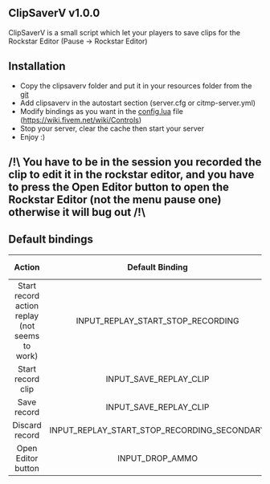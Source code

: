## ClipSaverV v1.0.0

ClipSaverV is a small script which let your players to save clips for the Rockstar Editor (Pause -> Rockstar Editor)

## Installation
* Copy the clipsaverv folder and put it in your resources folder from the [git](https://github.com/Kyominii/ClipSaverV/)
* Add clipsaverv in the autostart section (server.cfg or citmp-server.yml)
* Modify bindings as you want in the [config.lua](https://github.com/Kyominii/ClipSaverV/blob/master/clipsaverv/config.lua) file (https://wiki.fivem.net/wiki/Controls)
* Stop your server, clear the cache then start your server
* Enjoy :)

## /!\ You have to be in the session you recorded the clip to edit it in the rockstar editor, and you have to press the Open Editor button to open the Rockstar Editor (not the menu pause one) otherwise it will bug out /!\

## Default bindings

|                     Action                     |               Default Binding               | Default Key |
|:----------------------------------------------:|:-------------------------------------------:|:-----------:|
| Start record action replay (not seems to work) |      INPUT_REPLAY_START_STOP_RECORDING      |      F1     |
|                Start record clip               |            INPUT_SAVE_REPLAY_CLIP           |      F3     |
|                   Save record                  |            INPUT_SAVE_REPLAY_CLIP           |      F3     |
|                 Discard record                 | INPUT_REPLAY_START_STOP_RECORDING_SECONDARY |      F2     |
|               Open Editor button               |               INPUT_DROP_AMMO               |     F10     |
